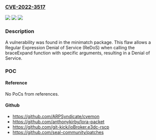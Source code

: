 ### [CVE-2022-3517](https://cve.mitre.org/cgi-bin/cvename.cgi?name=CVE-2022-3517)
![](https://img.shields.io/static/v1?label=Product&message=minimatch&color=blue)
![](https://img.shields.io/static/v1?label=Version&message=minimatch%20versions%20prior%20to%203.0.5%20&color=brightgreen)
![](https://img.shields.io/static/v1?label=Vulnerability&message=CWE-400&color=brightgreen)

### Description

A vulnerability was found in the minimatch package. This flaw allows a Regular Expression Denial of Service (ReDoS) when calling the braceExpand function with specific arguments, resulting in a Denial of Service.

### POC

#### Reference
No PoCs from references.

#### Github
- https://github.com/ARPSyndicate/cvemon
- https://github.com/anthonykirby/lora-packet
- https://github.com/git-kick/ioBroker.e3dc-rscp
- https://github.com/seal-community/patches

